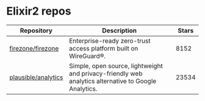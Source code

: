 # Elixir2 repos

| Repository                                                    | Description                                                                                          | Stars |
| ------------------------------------------------------------- | ---------------------------------------------------------------------------------------------------- | ----- |
| [firezone/firezone](https://github.com/firezone/firezone)     | Enterprise-ready zero-trust access platform built on WireGuard®.                                     | 8152  |
| [plausible/analytics](https://github.com/plausible/analytics) | Simple, open source, lightweight and privacy-friendly web analytics alternative to Google Analytics. | 23534 |
